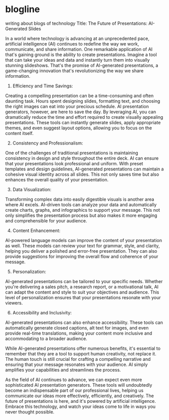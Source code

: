 # blogline
writing about blogs of technology 
Title: The Future of Presentations: AI-Generated Slides

In a world where technology is advancing at an unprecedented pace, artificial intelligence (AI) continues to redefine the way we work, communicate, and share information. One remarkable application of AI that's gaining ground is the ability to create presentations. Imagine a tool that can take your ideas and data and instantly turn them into visually stunning slideshows. That's the promise of AI-generated presentations, a game-changing innovation that's revolutionizing the way we share information.

1. Efficiency and Time Savings:

Creating a compelling presentation can be a time-consuming and often daunting task. Hours spent designing slides, formatting text, and choosing the right images can eat into your precious schedule. AI presentation generators, however, are here to save the day. By leveraging AI, you can dramatically reduce the time and effort required to create visually appealing presentations. These tools can instantly generate slides, apply appropriate themes, and even suggest layout options, allowing you to focus on the content itself.

2. Consistency and Professionalism:

One of the challenges of traditional presentations is maintaining consistency in design and style throughout the entire deck. AI can ensure that your presentations look professional and uniform. With preset templates and design guidelines, AI-generated presentations can maintain a cohesive visual identity across all slides. This not only saves time but also enhances the overall quality of your presentation.

3. Data Visualization:

Transforming complex data into easily digestible visuals is another area where AI excels. AI-driven tools can analyze your data and automatically create charts, graphs, and infographics to support your message. This not only simplifies the presentation process but also makes it more engaging and comprehensible for your audience.

4. Content Enhancement:

AI-powered language models can improve the content of your presentation as well. These models can review your text for grammar, style, and clarity, helping you deliver a polished and error-free presentation. They can also provide suggestions for improving the overall flow and coherence of your message.

5. Personalization:

AI-generated presentations can be tailored to your specific needs. Whether you're delivering a sales pitch, a research report, or a motivational talk, AI can adapt the content and style to suit your objectives and audience. This level of personalization ensures that your presentations resonate with your viewers.

6. Accessibility and Inclusivity:

AI-generated presentations can also enhance accessibility. These tools can automatically generate closed captions, alt text for images, and even provide real-time translations, making your content more inclusive and accommodating to a broader audience.

While AI-generated presentations offer numerous benefits, it's essential to remember that they are a tool to support human creativity, not replace it. The human touch is still crucial for crafting a compelling narrative and ensuring that your message resonates with your audience. AI simply amplifies your capabilities and streamlines the process.

As the field of AI continues to advance, we can expect even more sophisticated AI presentation generators. These tools will undoubtedly become an indispensable part of our professional lives, helping us communicate our ideas more effectively, efficiently, and creatively. The future of presentations is here, and it's powered by artificial intelligence. Embrace this technology, and watch your ideas come to life in ways you never thought possible.




